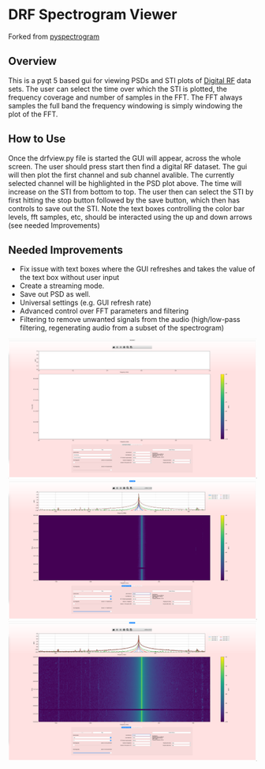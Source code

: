 # DRF Spectrogram Viewer

Forked from [pyspectrogram](https://github.com/cdens/PySpectrogram)

## Overview

This is a pyqt 5 based gui for viewing PSDs and STI plots of [Digital RF](https://github.com/MITHaystack/digital_rf) data sets. The user can select the time over which the STI is plotted, the frequency coverage and number of samples in the FFT. The FFT always samples the full band the frequency windowing is simply windowing the plot of the FFT.

## How to Use

Once the drfview.py file is started the GUI will appear, across the whole screen. The user should press start then find a digital RF dataset. The gui will then plot the first channel and sub channel avalible. The currently selected channel will be highlighted in the PSD plot above. The time will increase on the STI from bottom to top. The user then can select the STI by first hitting the stop button followed by the save button, which then has controls to save out the STI. Note the text boxes controlling the color bar levels, fft samples, etc, should be interacted using the up and down arrows (see needed Improvements)

## Needed Improvements

* Fix issue with text boxes where the GUI refreshes and takes the value of the text box without user input
* Create a streaming mode.
* Save out PSD as well.
* Universal settings (e.g. GUI refresh rate)
* Advanced control over FFT parameters and filtering
* Filtering to remove unwanted signals from the audio (high/low-pass filtering, regenerating audio from a subset of the spectrogram)

![screenshot](examples/screenshot1.png)
![screenshot](examples/screenshot2.png)
![screenshot](examples/screenshot3.png)
